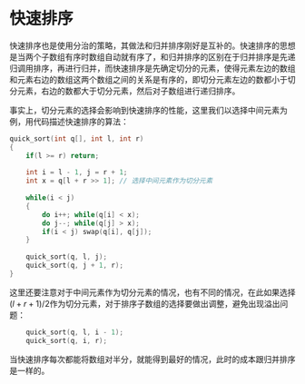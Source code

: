 # 快速排序

快速排序也是使用分治的策略，其做法和归并排序刚好是互补的。快速排序的思想是当两个子数组有序时数组自动就有序了，和归并排序的区别在于归并排序是先递归调用排序，再进行归并，而快速排序是先确定切分的元素，使得元素左边的数组和元素右边的数组这两个数组之间的关系是有序的，即切分元素左边的数都小于切分元素，右边的数都大于切分元素，然后对子数组进行递归排序。

事实上，切分元素的选择会影响到快速排序的性能，这里我们以选择中间元素为例，用代码描述快速排序的算法：

```c++
quick_sort(int q[], int l, int r)
{
    if(l >= r) return;
    
    int i = l - 1, j = r + 1;
    int x = q[l + r >> 1]; // 选择中间元素作为切分元素
    
    while(i < j)
    {
        do i++; while(q[i] < x);
        do j--; while(q[j] > x);
        if(i < j) swap(q[i], q[j]);
    }
    
    quick_sort(q, l, j);
    quick_sort(q, j + 1, r);
}
```

这里还要注意对于中间元素作为切分元素的情况，也有不同的情况，在此如果选择$(l+r+1)/2$作为切分元素，对于排序子数组的选择要做出调整，避免出现溢出问题：

```c++
	quick_sort(q, l, i - 1);
    quick_sort(q, i, r);
```

当快速排序每次都能将数组对半分，就能得到最好的情况，此时的成本跟归并排序是一样的。